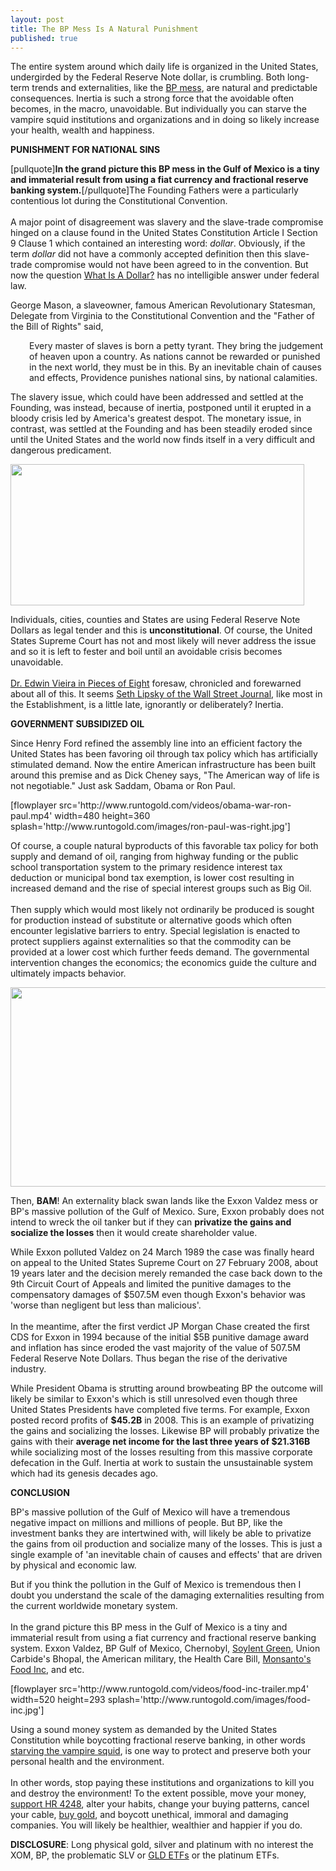 ```yaml
---
layout: post
title: The BP Mess Is A Natural Punishment
published: true
---
```

<p>The entire system around which daily life is organized in the United States, undergirded by the Federal Reserve Note dollar, is crumbling. Both long-term trends and externalities, like the <a title="bp mess" href="http://www.runtogold.com/2010/06/bp-mess-natural-punishment/" target="_blank">BP mess</a>, are natural and predictable consequences. Inertia is such a strong force that the avoidable often becomes, in the macro, unavoidable. But individually you can starve the vampire squid institutions and organizations and in doing so likely increase your health, wealth and happiness.<img src="{{ site.baseurl }}/images/030610.jpg" border="0" alt="" width="1" height="1" /><img src="{{ site.baseurl }}/images/0306101.jpg" border="0" alt="" width="1" height="1" /></p>
<p><strong>PUNISHMENT FOR NATIONAL SINS</strong></p>
<p>[pullquote]<strong>In the grand picture this BP mess in the Gulf of Mexico is a tiny and immaterial result from using a fiat currency and fractional reserve banking system.</strong>[/pullquote]The Founding Fathers were a particularly contentious lot during the Constitutional Convention. <br/><br/>A major point of disagreement was slavery and the slave-trade compromise hinged on a clause found in the United States Constitution Article I Section 9 Clause 1 which contained an interesting word: <em>dollar</em>. Obviously, if the term <em>dollar</em> did not have a commonly accepted definition then this slave-trade compromise would not have been agreed to in the convention. But now the question <a title="what is a dollar" href="http://www.runtogold.com/2009/05/define-the-dollar-or-else/" target="_blank">What Is A Dollar?</a> has no intelligible answer under federal law.</p>
<p>George Mason, a slaveowner, famous American Revolutionary Statesman, Delegate from Virginia to the Constitutional Convention and the "Father of the Bill of Rights" said,</p>
<p style="padding-left: 30px;">Every master of slaves is born a petty tyrant. They bring the judgement of heaven upon a country. As nations cannot be rewarded or punished in the next world, they must be in this. By an inevitable chain of causes and effects, Providence punishes national sins, by national calamities.</p>
<p>The slavery issue, which could have been addressed and settled at the Founding, was instead, because of inertia, postponed until it erupted in a bloody crisis led by America's greatest despot. The monetary issue, in contrast, was settled at the Founding and has been steadily eroded since until the United States and the world now finds itself in a very difficult and dangerous predicament.</p>
<p><img class="aligncenter" title="american silver eagle dollar" src="{{ site.baseurl }}/images/American-Silver-Eagle-Coin.jpg" alt="" width="470" height="226" /></p>
<p>Individuals, cities, counties and States are using Federal Reserve Note Dollars as legal tender and this is <strong>unconstitutional</strong>. Of course, the United States Supreme Court has not and most likely will never address the issue and so it is left to fester and boil until an avoidable crisis becomes unavoidable.<br/><br/> <a title="edwin vieira pieces of eight" href="http://www.runtogold.com/2009/07/pieces-of-eight/" target="_blank">Dr. Edwin Vieira in Pieces of Eight</a> foresaw, chronicled and forewarned about all of this.  It seems <a title="seth lipsky wall street journal" href="http://online.wsj.com/article/SB10001424052748704852004575258282696297108.html" target="_blank">Seth Lipsky of the Wall Street Journal</a>, like most in the Establishment, is a little late, ignorantly or deliberately? Inertia.</p>
<p><strong>GOVERNMENT SUBSIDIZED OIL</strong></p>
<p>Since Henry Ford refined the assembly line into an efficient factory the United States has been favoring oil through tax policy which has artificially stimulated demand. Now the entire American infrastructure has been built around this premise and as Dick Cheney says, "The American way of life is not negotiable." Just ask Saddam, Obama or Ron Paul.</p>
<p>[flowplayer src='http://www.runtogold.com/videos/obama-war-ron-paul.mp4' width=480 height=360 splash='http://www.runtogold.com/images/ron-paul-was-right.jpg']</p>
<p>Of course, a couple natural byproducts of this favorable tax policy for both supply and demand of oil, ranging from highway funding or the public school transportation system to the primary residence interest tax deduction or municipal bond tax exemption, is lower cost resulting in increased demand and the rise of special interest groups such as Big Oil.<br/><br/> Then supply which would most likely not ordinarily be produced is sought for production instead of substitute or alternative goods which often encounter legislative barriers to entry. Special legislation is enacted to protect suppliers against externalities so that the commodity can be provided at a lower cost which further feeds demand. The governmental intervention changes the economics; the economics guide the culture and ultimately impacts behavior.</p>
<p><img class="aligncenter" title="bp oil spill" src="{{ site.baseurl }}/images/bp-oil-spill.jpg" alt="" width="520" height="319" /></p>
<p>Then, <strong>BAM</strong>! An externality black swan lands like the Exxon Valdez mess or BP's massive pollution of the Gulf of Mexico. Sure, Exxon probably does not intend to wreck the oil tanker but if they can <strong>privatize the gains and socialize the losses</strong> then it would create shareholder value.</p>
<p>While Exxon polluted Valdez on 24 March 1989 the case was finally heard on appeal to the United States Supreme Court on 27 February 2008, about 19 years later and the decision merely remanded the case back down to the 9th Circuit Court of Appeals and limited the punitive damages to the compensatory damages of $507.5M even though Exxon's behavior was 'worse than negligent but less than malicious'. <br/><br/>In the meantime, after the first verdict JP Morgan Chase created the first CDS for Exxon in 1994 because of the initial $5B punitive damage award and inflation has since eroded the vast majority of the value of 507.5M Federal Reserve Note Dollars. Thus began the rise of the derivative industry.</p>
<p>While President Obama is strutting around browbeating BP the outcome will likely be similar to Exxon's which is still unresolved even though three United States Presidents have completed five terms. For example, Exxon posted record profits of <strong>$45.2B</strong> in 2008. This is an example of privatizing the gains and socializing the losses. Likewise BP will probably privatize the gains with their <strong>average net income for the last three years of $21.316B</strong> while socializing most of the losses resulting from this massive corporate defecation in the Gulf. Inertia at work to sustain the unsustainable system which had its genesis decades ago.</p>
<p><strong>CONCLUSION</strong></p>
<p>BP's massive pollution of the Gulf of Mexico will have a tremendous negative impact on millions and millions of people. But BP, like the investment banks they are intertwined with, will likely be able to privatize the gains from oil production and socialize many of the losses. This is just a single example of 'an inevitable chain of causes and effects' that are driven by physical and economic law.</p>
<p>But if you think the pollution in the Gulf of Mexico is tremendous then I doubt you understand the scale of the damaging externalities resulting from the current worldwide monetary system. <br/><br/>In the grand picture this BP mess in the Gulf of Mexico is a tiny and immaterial result from using a fiat currency and fractional reserve banking system. Exxon Valdez, BP Gulf of Mexico, Chernobyl, <a title="soylent green" href="http://www.runtogold.com/soylentgreendvd" target="_blank">Soylent Green</a>, Union Carbide's Bhopal, the American military, the Health Care Bill, <a title="food inc movie" href="http://www.foodincmovie.com/" target="_blank">Monsanto's Food Inc</a>, and etc.</p>
<p>[flowplayer src='http://www.runtogold.com/videos/food-inc-trailer.mp4' width=520 height=293 splash='http://www.runtogold.com/images/food-inc.jpg']</p>
<p>Using a sound money system as demanded by the United States Constitution while boycotting fractional reserve banking, in other words <a title="starve vampire squid" href="http://www.runtogold.com/2009/11/starving-the-vampire-squids/" target="_blank">starving the vampire squid</a>, is one way to protect and preserve both your personal health and the environment.<br/><br/> In other words, stop paying these institutions and organizations to kill you and destroy the environment! To the extent possible, move your money, <a title="hr 4248" href="http://www.runtogold.com/2010/02/hr-4248-free-competition-in-currency-act-of-2009/" target="_blank">support HR 4248</a>, alter your habits, change your buying patterns, cancel your cable, <a title="buy gold" href="http://www.runtogold.com/how-to-buy-gold-or-silver/" target="_blank">buy gold</a>, and boycott unethical, immoral and damaging companies. You will likely be healthier, wealthier and happier if you do.</p>
<p><strong>DISCLOSURE</strong>: Long physical gold, silver and platinum with no interest the XOM, BP, the problematic SLV or <a title="gld etf" href="http://www.runtogold.com/2008/12/a-problem-with-gld-and-slv-etfs/" target="_blank">GLD ETFs</a> or the platinum ETFs.</p>
